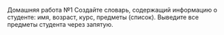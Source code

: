 Домашняя работа №1
Создайте словарь, содержащий информацию о студенте: имя, возраст, курс, предметы (список). Выведите все предметы студента через запятую.
